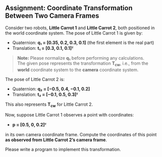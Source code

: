 ## Assignment: Coordinate Transformation Between Two Camera Frames

Consider two robots, **Little Carrot 1** and **Little Carrot 2**, both positioned in the world coordinate system. The pose of Little Carrot 1 is given by:

- Quaternion: **q₁ = [0.35, 0.2, 0.3, 0.1]** (the first element is the real part)
- Translation: **t₁ = [0.3, 0.1, 0.1]ᵀ**

> **Note:** Please normalize **q₁** before performing any calculations.  
> The given pose represents the transformation **T<sub>cw</sub>**, i.e., from the **world** coordinate system to the **camera** coordinate system.

The pose of Little Carrot 2 is:

- Quaternion: **q₂ = [−0.5, 0.4, −0.1, 0.2]**
- Translation: **t₂ = [−0.1, 0.5, 0.3]ᵀ**

This also represents **T<sub>cw</sub>** for Little Carrot 2.

Now, suppose Little Carrot 1 observes a point with coordinates:

- **p = [0.5, 0, 0.2]ᵀ**

in its own camera coordinate frame. Compute the coordinates of this point **as observed from Little Carrot 2’s camera frame**.

Please write a program to implement this transformation.

